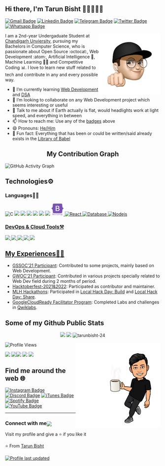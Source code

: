 ## Hi there, I'm Tarun Bisht 👋🏼👨🏻‍💻

[![Gmail Badge](https://img.shields.io/badge/-bishttarun2002@gmail.com-c14438?style=flat&logo=Gmail&logoColor=white)](mailto:bishttarun2002@gmail.com "Connect via Email")
[![Linkedin Badge](https://img.shields.io/badge/-Tarun%20Bisht-0072b1?style=flat&logo=Linkedin&logoColor=white)](https://www.linkedin.com/in/tarun-bisht-38724b201/ "Connect on LinkedIn")
[![Telegram Badge](https://img.shields.io/badge/-@tarunbisht_24-0088CC?style=flat&logo=Telegram&logoColor=white)](https://t.me/tarunbisht_24 "Contact on Telegram")
[![Twitter Badge](https://img.shields.io/badge/-@tarunbisht_24-00acee?style=flat&logo=Twitter&logoColor=white)](https://twitter.com/intent/follow?screen_name=tarunbisht_24 "Follow on Twitter")
[![Whatsapp Badge](https://img.shields.io/badge/-Tarun-4AC959?style=flat&logo=whatsapp&logoColor=white)](https://wa.me/9872779838?text=Hi!)

<a href="https://github.com/tarunbisht-24/"><img src="https://github.com/tarunbisht-24/tarunbisht-24/raw/main/Memoji Images/welcome.png" align="right" height="200" /></a>

I am a 2nd-year Undergaduate Student at [Chandigarh Unviersity](https://www.cuchd.in/), pursuing my Bachelors in Computer Science, who is passionate about Open Source :octocat:, Web Development :atom:, Artificial Intelligence 🤖, Machine Learning 👨‍💻 and Competitive Coding 📊. I love to learn new stuff related to tech and contribute in any and every possible way.

- 🌱 I’m currently learning [Web Development](https://www.udemy.com/course/the-web-developer-bootcamp/) and [DSA](https://www.youtube.com/playlist?list=PLDzeHZWIZsTryvtXdMr6rPh4IDexB5NIA)
- 👯 I’m looking to collaborate on any Web Development project which seems interesting or useful
- 💬 Talk to me about if Earth actually is flat, would headlights work at light speed, and everything in between
- 📫 How to reach me: Use any of the [badges](#hi-there-im-tarun-bisht-) above
- 😄 Pronouns: [He/Him](https://www.mypronouns.org/he-him)
- 👾 Fun fact: Everything that has been or could be written/said already exists in the [Library of Babel](https://libraryofbabel.info/)

### <h2 align="center">My Contribution Graph</h2>
![GitHub Activity Graph](https://activity-graph.herokuapp.com/graph?username=tarunbisht-24&theme=dracula&hide_border=true)

## Technologies⚙️

### Languages✍🏼

<img width="35px" src="https://img.icons8.com/color/3x/c-programming.png" title="C"/> <img src="https://img.icons8.com/color/35/000000/c-plus-plus-logo.png"/> <img src="https://img.icons8.com/color/35/000000/python.png"/> <img src="https://img.icons8.com/color/35/000000/html-5--v1.png"/> <img src="https://img.icons8.com/color/35/000000/css3.png"/>  <img src="https://img.icons8.com/color/35/000000/bootstrap.png"/> <img src="https://img.icons8.com/color/35/000000/javascript--v1.png"/> <a href="https://getbootstrap.com" target="_blank"> <img src="https://raw.githubusercontent.com/devicons/devicon/master/icons/bootstrap/bootstrap-plain-wordmark.svg" alt="bootstrap" width="40" height="40"/> <img width="40px" src="https://img.icons8.com/plasticine/100/000000/react.png" title="React"/> <img width="40px" src="https://img.icons8.com/dusk/64/000000/database-restore.png" title="Database"/> <img width="35px" src="https://img.icons8.com/color/8x/000000/nodejs.png" title="Nodejs"/>

### DevOps & Cloud Tools⚒️

<img src="https://img.icons8.com/fluency/35/000000/visual-studio-code-2019.png"/> <img src="https://img.icons8.com/color/35/000000/intellij-idea.png"/> <img src="https://img.icons8.com/color/35/000000/google-cloud.png"/> <img src="https://img.icons8.com/color/35/000000/git.png"/> <img src="https://img.icons8.com/color/35/000000/github.png"/> 

## My Experiences🙌🏼

- [GSSOC'21 Participant](https://gssoc.girlscript.tech/): Contributed to some projects, mainly based on Web Development.
- [GWOC'21 Participant](https://github.com/tarunbisht-24/tarunbisht-24/blob/1b8bd67ce8bd631c43d2b283fec091105fe6a7d4/Memoji%20Images/GWOC_PARTICIPATION_CERTIFICATE.pdf): Contributed in various projects specially related to Web Dev field during 2 months of period.
- [Hacktoberfest-2021&2022](https://hacktoberfest.digitalocean.com/): Participated as contributor and maintainer.
- [MLH Hackathons](https://mlh.io/): Participated in [Local Hack Day: Build](https://organize.mlh.io/participants/events/6072-local-hack-day-build) and [Local Hack Day: Share](https://organize.mlh.io/participants/events/6430-local-hack-day-share).
- [GoogleCloudReady Facilitator Program](https://events.withgoogle.com/googlecloudready-facilitator-program/enrol-in-the-program/#content): Completed Labs and challenges in [Qwiklabs](https://www.qwiklabs.com/public_profiles/27c0ba2b-577b-4d32-a506-64591e89e383).

[<a href="https://www.mysql.com/" target="_blank"> <img src="https://raw.githubusercontent.com/devicons/devicon/master/icons/mysql/mysql-original-wordmark.svg" alt="mysql" width="40" height="40"/> </a>
<a href="https://www.cprogramming.com/" target="_blank"> <img src="https://raw.githubusercontent.com/devicons/devicon/master/icons/c/c-original.svg" alt="c" width="40" height="40"/> </a> <a href="https://www.python.org" target="_blank"> <img src="https://raw.githubusercontent.com/devicons/devicon/master/icons/python/python-original.svg" alt="python" width="40" height="40"/> </a>]:#


## Some of my Github Public Stats

<p align="center">
  <img src = "https://github-readme-stats.vercel.app/api?username=tarunbisht-24&show_icons=true&theme=radical&line_height=33 &nbsp; &nbsp;">
  <img src = "https://github-readme-stats.vercel.app/api/top-langs/?username=tarunbisht-24&hide_langs_below=.25&theme=radical">
  <img width="48%" src="https://github-readme-streak-stats.herokuapp.com/?user=tarunbisht-24&theme=highcontrast&hide_border=true" alt="tarunbisht-24"/>
</p>

<a href="https://github.com/tarunbisht-24/"><img src="https://github.com/tarunbisht-24/tarunbisht-24/raw/main/Memoji Images/coffee.png" align="right" height="275" /></a>



![Profile Views](https://komarev.com/ghpvc/?username=tarunbisht-24l&color=blue)

<p>
<img src="https://i.giphy.com/media/LMt9638dO8dftAjtco/200.webp" width="100"> <img src="https://i.giphy.com/media/KzJkzjggfGN5Py6nkT/200.webp" width="100"><img src="https://i.giphy.com/media/IdyAQJVN2kVPNUrojM/200.webp" width="100"> <img src="https://media.giphy.com/media/UWt0rhp21JgLwoeFQP/giphy.gif" width ="100"/> <img src="https://media.giphy.com/media/kH6CqYiquZawmU1HI6/giphy.gif" width ="100"/> 
</p>



## Find me around the web :globe_with_meridians:

[![Instagram Badge](https://img.shields.io/badge/-Instagram-C13584?style=flat&logo=Instagram&logoColor=white)](https://www.instagram.com/tarunbisht_24/)
[![Discord Badge](https://img.shields.io/badge/-Discord-0078FF?style=flat&logo=Discord&logoColor=white)](https://discordapp.com/users/Bujj#2750/)
[![iTunes Badge](https://img.shields.io/badge/-iTunes-FF2B4B?style=flat&logo=iTunes&logoColor=white)](https://music.apple.com/in/playlist/duh/pl.u-EdAVklrIDdxoprY)
[![Spotify Badge](https://img.shields.io/badge/-Spotify-1DB954?style=flat&logo=Spotify&logoColor=white)](https://open.spotify.com/user/6qhggfwe6s2tmqa0mz5ynmrg6?si=6502513e7c9a4da2)
[![YouTube Badge](https://img.shields.io/badge/-YouTube-FF0000?style=flat&logo=YouTube&logoColor=white)](https://www.youtube.com/channel/UCQvMx0IMgE02-gMTN8W4zog)

----

<div>
  <h3>Connect with me<img align="center" src="https://github.com/rajput2107/rajput2107/blob/master/Assets/Handshake.gif" height="33px" /></h3> 
</div>

<p>Visit my profile and give a ⭐️ if you like it</p>

⭐️ From [Tarun Bisht](https://github.com/tarunbisht-24)
<br>
<br>
[![Profile last updated](https://img.shields.io/github/last-commit/tarunbisht-24/tarunbisht_24/main?label=Last%20updated&style=flat)](https://github.com/tarunbisht-24/tarunbisht_24/commits)
